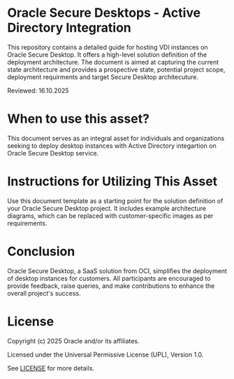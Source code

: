 # Oracle Secure Desktops - Active Directory Integration

This repository contains a detailed guide for hosting VDI instances on Oracle Secure Desktop. It offers a high-level solution definition of the deployment architecture. The document is aimed at capturing the current state architecture and provides a prospective state, potential project scope, deployment requirments and target Secure Desktop architecuture. 

Reviewed: 16.10.2025

# When to use this asset?

This document serves as an integral asset for individuals and organizations seeking to deploy desktop instances with Active Directory integartion on Oracle Secure Desktop service. 

# Instructions for Utilizing This Asset

Use this document template as a starting point for the solution definition of your Oracle Secure Desktop project. It includes example architecture diagrams, which can be replaced with customer-specific images as per requirements.

# Conclusion

Oracle Secure Desktop, a SaaS solution from OCI, simplifies the deployment of desktop instances for customers. All participants are encouraged to provide feedback, raise queries, and make contributions to enhance the overall project's success.

# License

Copyright (c) 2025 Oracle and/or its affiliates.

Licensed under the Universal Permissive License (UPL), Version 1.0.

See [LICENSE](https://github.com/oracle-devrel/technology-engineering/blob/main/LICENSE) for more details.
